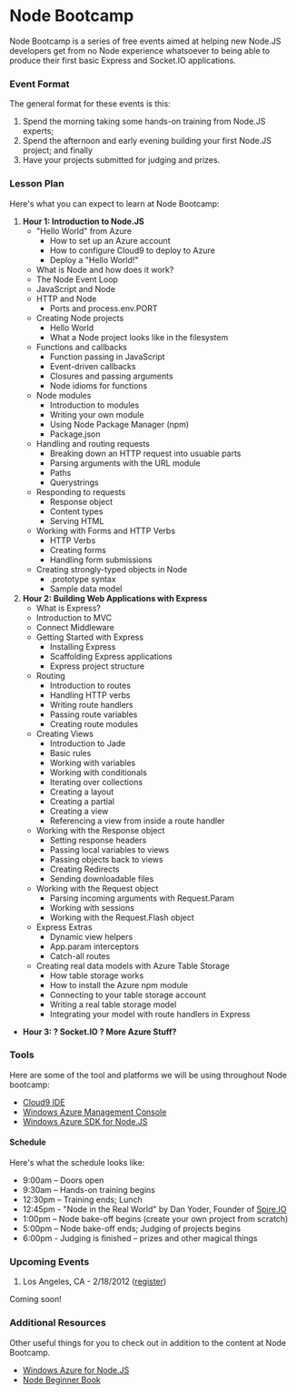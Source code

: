 # Node Bootcamp

Node Bootcamp is a series of free events aimed at helping new Node.JS developers get from
no Node experience whatsoever to being able to produce their first basic Express and Socket.IO applications.

### Event Format

The general format for these events is this:

1. Spend the morning taking some hands-on training from Node.JS experts;
2. Spend the afternoon and early evening building your first Node.JS project; and finally
3. Have your projects submitted for judging and prizes.

### Lesson Plan

Here's what you can expect to learn at Node Bootcamp:

1. __Hour 1: Introduction to Node.JS__
    * "Hello World" from Azure
        * How to set up an Azure account
        * How to configure Cloud9 to deploy to Azure
        * Deploy a "Hello World!"
    * What is Node and how does it work?
    * The Node Event Loop 
    * JavaScript and Node
    * HTTP and Node
        * Ports and process.env.PORT 
    * Creating Node projects
        * Hello World
        * What a Node project looks like in the filesystem
    * Functions and callbacks
        * Function passing in JavaScript
        * Event-driven callbacks
        * Closures and passing arguments
        * Node idioms for functions
    * Node modules
        * Introduction to modules
        * Writing your own module
        * Using Node Package Manager (npm)
        * Package.json
    * Handling and routing requests
        * Breaking down an HTTP request into usuable parts
        * Parsing arguments with the URL module
        * Paths
        * Querystrings
    * Responding to requests
        * Response object
        * Content types
        * Serving HTML
    * Working with Forms and HTTP Verbs
        * HTTP Verbs
        * Creating forms
        * Handling form submissions
    * Creating strongly-typed objects in Node
        * .prototype syntax
        * Sample data model
2. __Hour 2: Building Web Applications with Express__
    * What is Express?
    * Introduction to MVC
    * Connect Middleware
    * Getting Started with Express
        * Installing Express
        * Scaffolding Express applications
        * Express project structure
    * Routing
        * Introduction to routes
        * Handling HTTP verbs
        * Writing route handlers
        * Passing route variables
        * Creating route modules
    * Creating Views
        * Introduction to Jade
        * Basic rules
        * Working with variables
        * Working with conditionals
        * Iterating over collections
        * Creating a layout
        * Creating a partial
        * Creating a view
        * Referencing a view from inside a route handler
    * Working with the Response object
        * Setting response headers
        * Passing local variables to views
        * Passing objects back to views
        * Creating Redirects
        * Sending downloadable files
    * Working with the Request object
        * Parsing incoming arguments with Request.Param
        * Working with sessions
        * Working with the Request.Flash object
    * Express Extras
        * Dynamic view helpers
        * App.param interceptors
        * Catch-all routes
    * Creating real data models with Azure Table Storage
        * How table storage works
        * How to install the Azure npm module
        * Connecting to your table storage account
        * Writing a real table storage model
        * Integrating your model with route handlers in Express
* __Hour 3: ? Socket.IO ? More Azure Stuff?__

### Tools
Here are some of the tool and platforms we will be using throughout Node bootcamp:

* [Cloud9 IDE](http://www.cloud9ide.com/ "Cloud9 IDE")
* [Windows Azure Management Console](http://windows.azure.com/ "Windows Azure Console")
* [Windows Azure SDK for Node.JS](https://github.com/WindowsAzure/azure-sdk-for-node "Windows Azure SDK for Node.JS")

#### Schedule
Here's what the schedule looks like:

* 9:00am – Doors open
* 9:30am – Hands-on training begins
* 12:30pm – Training ends; Lunch
* 12:45pm - "Node in the Real World" by Dan Yoder, Founder of [Spire.IO](http://www.spire.io/)
* 1:00pm – Node bake-off begins (create your own project from scratch)
* 5:00pm – Node bake-off ends; Judging of projects begins
* 6:00pm -  Judging is finished – prizes and other magical things


### Upcoming Events

1. Los Angeles, CA - 2/18/2012 ([register](http://nodejs.eventbrite.com/ "Node Bootcamp Los Angeles"))

Coming soon!

### Additional Resources
Other useful things for you to check out in addition to the content at Node Bootcamp.

* [Windows Azure for Node.JS](https://www.windowsazure.com/en-us/develop/nodejs/ "Windows Azure Node.JS Developer Center")
* [Node Beginner Book](http://nodebeginner.org "The Node Beginner Book")